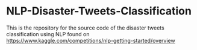 # NLP-Disaster-Tweets-Classification
This is the repository for the source code of the disaster tweets classification using NLP found on https://www.kaggle.com/competitions/nlp-getting-started/overview
